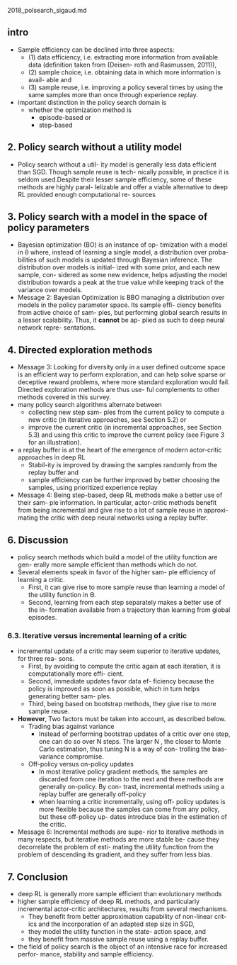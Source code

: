 2018_polsearch_sigaud.md

## intro
* Sample efficiency can be declined into three aspects:
  * (1) data efficiency, i.e. extracting more information
from available data (definition taken from (Deisen-
roth and Rasmussen, 2011)),
  * (2) sample choice, i.e.
obtaining data in which more information is avail-
able and
  * (3) sample reuse, i.e. improving a policy
several times by using the same samples more than
once through experience replay.
* important distinction in the policy search
domain is
  * whether the optimization method is
    * episode-based or
    * step-based

## 2. Policy search without a utility model
* Policy search without a util-
ity model is generally less data efficient
than SGD. Though sample reuse is tech-
nically possible, in practice it is seldom
used.Despite their lesser sample efficiency,
some of these methods are highly paral-
lelizable and offer a viable alternative to
deep RL provided enough computational re-
sources

## 3. Policy search with a model in the space of policy parameters
* Bayesian optimization (BO) is an instance of op-
timization with a model in θ where, instead of
learning a single model, a distribution over proba-
bilities of such models is updated through Bayesian
inference. The distribution over models is initial-
ized with some prior, and each new sample, con-
sidered as some new evidence, helps adjusting the
model distribution towards a peak at the true value
while keeping track of the variance over models.
* Message 2: Bayesian Optimization is BBO
managing a distribution over models in the
policy parameter space. Its sample effi-
ciency benefits from active choice of sam-
ples, but performing global search results in
a lesser scalability. Thus, it **cannot** be ap-
plied as such to deep neural network repre-
sentations.

## 4. Directed exploration methods
* Message 3: Looking for diversity only in
a user defined outcome space is an efficient
way to perform exploration, and can help
solve sparse or deceptive reward problems,
where more standard exploration would fail.
Directed exploration methods are thus use-
ful complements to other methods covered
in this survey.
* many policy search algorithms alternate between
  * collecting new step sam-
ples from the current policy to compute a new critic
(in iterative approaches, see Section 5.2) or
  * improve the current critic (in incremental approaches, see
Section 5.3) and using this critic to improve the
current policy (see Figure 3 for an illustration).
* a replay buffer is at the heart of the emergence of
modern actor-critic approaches in deep RL
  * Stabil-ity is improved by drawing the samples randomly
from the replay buffer and
  * sample efficiency can be
further improved by better choosing the samples,
using prioritized experience replay
* Message 4: Being step-based, deep RL
methods make a better use of their sam-
ple information. In particular, actor-critic
methods benefit from being incremental and
give rise to a lot of sample reuse in approxi-
mating the critic with deep neural networks
using a replay buffer.

## 6. Discussion
* policy search methods
which build a model of the utility function are gen-
erally more sample efficient than methods which do
not.
* Several elements speak in favor of the higher sam-
ple efficiency of learning a critic.
  * First, it can give
rise to more sample reuse than learning a model of
the utility function in Θ.
  * Second, learning from
each step separately makes a better use of the in-
formation available from a trajectory than learning
from global episodes.

### 6.3. Iterative versus incremental learning of a critic
* incremental update of a critic may
seem superior to iterative updates, for three rea-
sons.
  * First, by avoiding to compute the critic again
at each iteration, it is computationally more effi-
cient.
  * Second, immediate updates favor data ef-
ficiency because the policy is improved as soon as
possible, which in turn helps generating better sam-
ples.
  * Third, being based on bootstrap methods,
they give rise to more sample reuse.
* **However**, Two factors must be taken
into account, as described below.
  * Trading bias against variance
    * Instead of performing bootstrap
updates of a critic over one step, one can do so
over N steps. The larger N , the closer to Monte
Carlo estimation, thus tuning N is a way of con-
trolling the bias-variance compromise.
  * Off-policy versus on-policy updates
    * In most iterative policy gradient methods, the
samples are discarded from one iteration to the next
and these methods are generally on-policy. By con-
trast, incremental methods using a replay buffer are
generally off-policy
    * when learning a critic incrementally, using off-
policy updates is more flexible because the samples
can come from any policy, but these off-policy up-
dates introduce bias in the estimation of the critic.
* Message 6: Incremental methods are supe-
rior to iterative methods in many respects,
but iterative methods are more stable be-
cause they decorrelate the problem of esti-
mating the utility function from the problem
of descending its gradient, and they suffer
from less bias.

## 7. Conclusion
* deep RL is generally more sample efficient than
evolutionary methods
* higher sample efficiency of deep RL methods, and
particularly incremental actor-critic architectures,
results from several mechanisms.
  * They benefit from
better approximation capability of non-linear crit-
ics and the incorporation of an adapted step size in
SGD,
  * they model the utility function in the state-
action space, and
  * they benefit from massive sample reuse using a replay buffer.
* the field of policy search is the
object of an intensive race for increased perfor-
mance, stability and sample efficiency.
